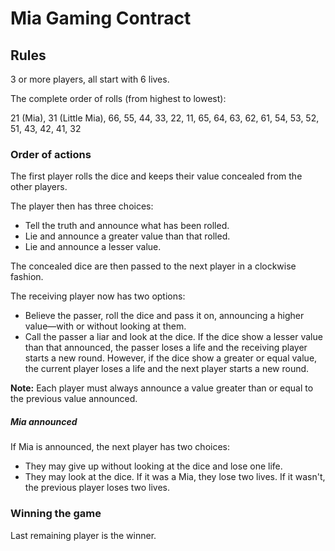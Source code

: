 # Mia Gaming Contract

## Rules

3 or more players, all start with 6 lives.

The complete order of rolls (from highest to lowest):

21 (Mia), 31 (Little Mia), 66, 55, 44, 33, 22, 11, 65, 64, 63, 62, 61, 54, 53, 52, 51, 43, 42, 41, 32

### Order of actions

The first player rolls the dice and keeps their value concealed from the other players.

The player then has three choices:

- Tell the truth and announce what has been rolled.
- Lie and announce a greater value than that rolled.
- Lie and announce a lesser value.

The concealed dice are then passed to the next player in a clockwise fashion.

The receiving player now has two options:

- Believe the passer, roll the dice and pass it on, announcing a higher value—with or without looking at them.
- Call the passer a liar and look at the dice.
  If the dice show a lesser value than that announced, the passer loses a life and the receiving player starts a new round.
  However, if the dice show a greater or equal value, the current player loses a life and the next player starts a new round.

**Note:**
Each player must always announce a value greater than or equal to the previous value announced.

##### Mia announced

If Mia is announced, the next player has two choices:

- They may give up without looking at the dice and lose one life.
- They may look at the dice. If it was a Mia, they lose two lives.
  If it wasn't, the previous player loses two lives.

### Winning the game

Last remaining player is the winner.
